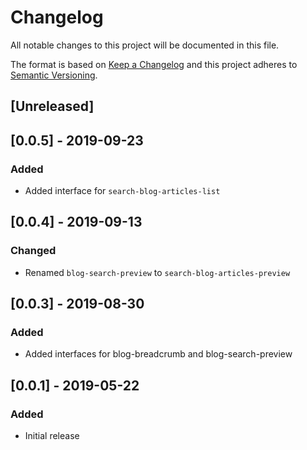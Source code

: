 # Changelog

All notable changes to this project will be documented in this file.

The format is based on [Keep a Changelog](http://keepachangelog.com/en/1.0.0/)
and this project adheres to [Semantic Versioning](http://semver.org/spec/v2.0.0.html).

## [Unreleased]

## [0.0.5] - 2019-09-23

### Added
- Added interface for `search-blog-articles-list`

## [0.0.4] - 2019-09-13

### Changed
- Renamed `blog-search-preview` to `search-blog-articles-preview`

## [0.0.3] - 2019-08-30

### Added
- Added interfaces for blog-breadcrumb and blog-search-preview

## [0.0.1] - 2019-05-22

### Added
- Initial release